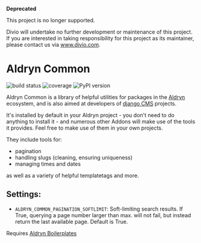 **Deprecated**

This project is no longer supported.

Divio will undertake no further development or maintenance of this project. If you are interested in  taking responsibility for this project as its maintainer, please contact us via www.divio.com.

# Aldryn Common

![build status](https://img.shields.io/travis/aldryn/aldryn-common.svg) ![coverage](https://img.shields.io/coveralls/aldryn/aldryn-common.svg) ![PyPI version](https://img.shields.io/pypi/v/aldryn-common.svg)

Aldryn Common is a library of helpful utilities for packages in the [Aldryn](http://aldryn.com) ecosystem, and is
also aimed at developers of [django CMS](http://django-cms.org) projects.

It's installed by default in your Aldryn project - you don't need to do anything to install it - and numerous other
Addons will make use of the tools it provides. Feel free to make use of them in your own projects.

They include tools for:

* pagination
* handling slugs (cleaning, ensuring uniqueness)
* managing times and dates

as well as a variety of helpful templatetags and more.

## Settings:
* ``ALDRYN_COMMON_PAGINATION_SOFTLIMIT``: Soft-limiting search results. If True, querying a page number larger than max.
 will not fail, but instead return the last available page. Default is True.

Requires [Aldryn Boilerplates](https://github.com/aldryn/aldryn-boilerplates)
